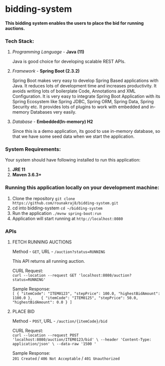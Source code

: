 # bidding-system

#### This bidding system enables the users to place the bid for running auctions.

### Tech Stack:
1. *Programming Language* - **Java (11)**

    Java is good choice for developing scalable REST APIs.

2. *Framework* - **Spring Boot (2.3.2)**

    Spring Boot makes very easy to develop Spring Based applications with Java. 
    It reduces lots of development time and increases productivity. 
    It avoids writing lots of boilerplate Code, Annotations and XML Configuration. 
    It is very easy to integrate Spring Boot Application with its Spring Ecosystem like Spring JDBC, 
    Spring ORM, Spring Data, Spring Security etc. It provides lots of plugins to work with embedded and in-memory Databases very easily.

3. *Database* - **Embedded(In-memory) H2**  

    Since this is a demo application, its good to use in-memory database, 
    so that we have some seed data when we start the application.

### System Requirements:
Your system should have following installed to run this application:

   1. **JRE 11**  
   2. **Maven 3.6.3+**

### Running this application locally on your development machine:
1. Clone the repository
`git clone https://github.com/rounakraj8/bidding-system.git`
2. cd into bidding-system `cd ~/bidding-system`
3. Run the application `./mvnw spring-boot:run`
4. Application will start running at `http://localhost:8080`

### APIs

1. FETCH RUNNING AUCTIONS  

    Method - `GET`,  URL - `/auction?status=RUNNING`  
    
    This API returns all running auction.  
    
    CURL Request:  
    `curl --location --request GET 'localhost:8080/auction?status=RUNNING'`
    
    Sample Response:  
    `[
         {
             "itemCode": "ITEM0123",
             "stepPrice": 100.0,
             "highestBidAmount": 1100.0
         },   
         {
             "itemCode": "ITEM0125",
             "stepPrice": 50.0,
             "highestBidAmount": 0.0
         }
     ]`
     
2. PLACE BID    

    Method - `POST`,  URL - `/auction/{itemCode}/bid` 
      
    CURL Request:  
     `curl --location --request POST 'localhost:8080/auction/ITEM0123/bid' \
      --header 'Content-Type: application/json' \
      --data-raw '1500
      '`   
      
    Sample Response:   
      `201 Created` / `406 Not Acceptable` / `401 Unauthorized`
